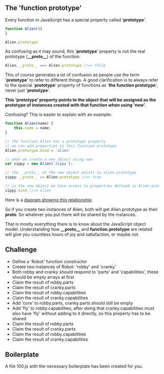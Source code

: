 The 'function prototype'
------------------------

Every function in JavaScript has a special property called ‘__prototype__’.

```js
function Alien(){
}

Alien.prototype
```

As confusing as it may sound, this ‘__prototype__’ property is not the real prototype (__\_\_proto\_\___) of the function. 

```js
Alien.__proto__ === Alien.prototype //=> false
```

This of course generates a lot of confusion as people use the term '__prototype__' to refer to different things. 
A good clarification is to always refer to the special '__prototype__' property of functions as '__the function prototype__', never just '__prototype__'.

**This ‘__prototype__’ property points to the object that will be assigned as the prototype of instances created with that function when using '__new__'.**

Confusing? This is easier to explain with an example:

```js
function Alien(name) {
	this.name = name;
}

// the function Alien has a prototype property
// we can add properties to this function prototype
Alien.prototype.kind = 'alien'

// when we create a new object using new
var zippy = new Alien('Zippy');

// the __proto__ of the new object points to alien.prototype
zippy.__proto__ == Alien.prototype //=> true

// in the new object we have access to properties defined in Alien.prototype
zippy.kind //=> alien
```

Here is a [diagram showing this relationship](https://docs.google.com/drawings/d/1AKJcvxs0t3iGtqkRV8rFAWlo7tojkOSwjfhr1NWaTb0/pub?w=889&h=482)

So if you create two instances of Alien, both will get Alien.prototype as their __proto__. So whatever you put there will be shared by the instances.

That is mostly everything there is to know about the JavaScript object model. Understanding how __\_\_proto\_\___ and __function.prototype__ are related will give you countless hours of joy and satisfaction, or maybe not.

Challenge
---------

- Define a 'Robot' function constructor
- Create two instances of Robot: 'robby' and 'cranky'
- Both robby and cranky should respond to 'parts' and 'capabilities', these should be empty arrays at first
- Claim the result of robby.parts
- Claim the result of cranky.parts
- Claim the result of robby.capabilities
- Claim the result of cranky.capabilities
- Add 'core' to robby.parts, cranky.parts should still be empty
- Add 'fly' to robby.capabilities, after doing that cranky.capabilities must also have 'fly' without adding to it directly, so this property has to be shared
- Claim the result of robby.parts
- Claim the result of cranky.parts
- Claim the result of robby.capabilities
- Claim the result of cranky.capabilities

Boilerplate
-----------

A file 100.js with the necessary boilerplate has been created for you.


